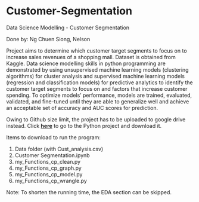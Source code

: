 # Customer-Segmentation
Data Science Modelling - Customer Segmentation

Done by: Ng Chuen Siong, Nelson

Project aims to determine which customer target segments to focus on to increase sales revenues of a shopping mall. Dataset is obtained from Kaggle. Data science modelling skills in python programming are demonstrated by using unsupervised machine learning models (clustering algorithms) for cluster analysis and supervised machine learning models (regression and classification models) for predictive analytics to identify the customer target segments to focus on and factors that increase customer spending. To optimize models’ performance, models are trained, evaluated, validated, and fine-tuned until they are able to generalize well and achieve an acceptable set of accuracy and AUC scores for prediction.

Owing to Github size limit, the project has to be uploaded to google drive instead. Click <b>[here](https://drive.google.com/drive/folders/1mrnr8CGJDkjLr_9X-fchbC61kX53vlLN?usp=sharing)</b> to go to the Python project and download it.

Items to download to run the program:
1. Data folder (with Cust_analysis.csv)
2. Customer Segmentation.ipynb
3. my_Functions_cp_clean.py
4. my_Functions_cp_graph.py
5. my_Functions_cp_model.py
6. my_Functions_cp_wrangle.py

Note: To shorten the running time, the EDA section can be skipped.
